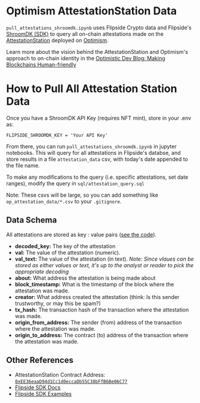 # Optimism AttestationStation Data
`pull_attestations_shroomdk.ipynb` uses Flipside Crypto data and Flipside's [ShroomDK (SDK)](https://sdk.flipsidecrypto.xyz/shroomdk) to query all on-chain attestations made on the [AttestationStation](https://community.optimism.io/docs/governance/attestation-station/) deployed on [Optimism](https://www.optimism.io/).

Learn more about the vision behind the AttestationStation and Optimism's approach to on-chain identity in the [Optimistic Dev Blog: Making Blockchains Human-friendly](https://dev.optimism.io/making-blockchains-human-friendly/)

# How to Pull All Attestation Station Data
Once you have a ShroomDK API Key (requires NFT mint), store in your .env as:

```FLIPSIDE_SHROOMDK_KEY = 'Your API Key'```

From there, you can run `pull_attestations_shroomdk.ipynb` in jupyter notebooks. This will query for all attestations in Flipside's databse, and store results in a file `attestation_data` csv, with today's date appended to the file name.

To make any modifications to the query (i.e. specific attestations, set date ranges), modify the query in `sql/attestation_query.sql`

Note: These csvs will be large, so you can add something like `op_attestation_data/*.csv` to your `.gitignore`.

## Data Schema
All attestations are stored as key : value pairs ([see the code](https://community.optimism.io/docs/governance/attestation-station/#attestationcreated)).

- **decoded_key:** The key of the attestation
- **val:** The value of the attestation (numeric).
- **val_text:** The value of the attestation (in text).
*Note: Since vlaues can be stored as either values or text, it's up to the analyst or reader to pick the appropriate decoding*
- **about:** What address the attestation is being made about
- **block_timestamp:** What is the timestamp of the block where the attestation was made.
- **creator:** What address created the attestation (think: Is this sender trustworthy, or may this be spam?)
- **tx_hash:** The transaction hash of the transaction where the attestation was made.
- **origin_from_address:** The sender (from) address of the transaction where the attestation was made.
- **origin_to_address:** The contract (to) address of the transaction where the attestation was made.

## Other References
- AttestationStation Contract Address: [`0xEE36eaaD94d1Cc1d0eccaDb55C38bFfB6Be06C77`](https://optimistic.etherscan.io/address/0xEE36eaaD94d1Cc1d0eccaDb55C38bFfB6Be06C77)
- [Flipside SDK Docs](https://docs.flipsidecrypto.com/shroomdk-sdk/get-started)
- [Flipside SDK Examples](https://github.com/FlipsideCrypto/sdk)
